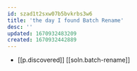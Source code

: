 ```yaml
---
id: szad1t2sxw07b5bvkrbs3w6
title: 'the day I found Batch Rename'
desc: ''
updated: 1670932483209
created: 1670932442889
---
```


- [[p.discovered]] [[soln.batch-rename]]